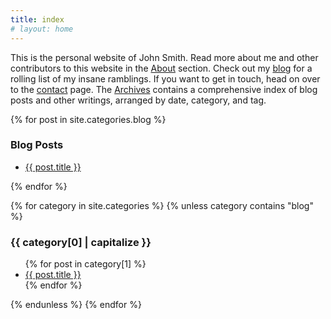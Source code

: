 ```yaml
---
title: index
# layout: home
---
```


This is the personal website of John Smith. Read more about me and other contributors to this website in the [About](/about) section. Check out my [blog](/blog) for a rolling list of my insane ramblings. If you want to get in touch, head on over to the [contact](/contact) page. The [Archives](/archives) contains a comprehensive index of blog posts and other writings, arranged by date, category, and tag.

{% for post in site.categories.blog %}
<section id="blog" class="index-category">
<h3>Blog Posts</h3>
<ul><li><a href="{{ post.url }}">{{ post.title }}</a></li></ul>
</section>
{% endfor %}

{% for category in site.categories %}
{% unless category contains "blog" %}
<section id="{{ category[0] }}" class="index-category">
<h3>{{ category[0] | capitalize }}</h3>
<ul>
    {% for post in category[1] %}
      <li><a href="{{ post.url }}">{{ post.title }}</a></li>
    {% endfor %}
</ul>
</section>
{% endunless %}
{% endfor %}
